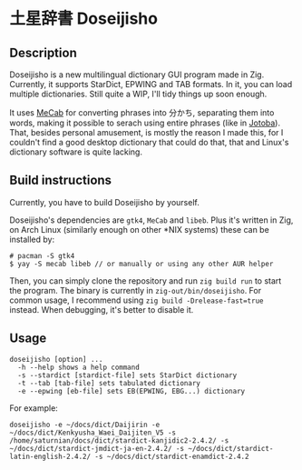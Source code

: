 # 土星辞書 Doseijisho

## Description

Doseijisho is a new multilingual dictionary GUI program made in Zig. Currently, it supports StarDict, EPWING and TAB formats. In it, you can load multiple dictionaries. Still quite a WIP, I'll tidy things up soon enough.

It uses [MeCab](https://taku910.github.io/mecab/) for converting phrases into 分かち, separating them into words, making it possible to serach using entire phrases (like in [Jotoba](https://jotoba.de/)). That, besides personal amusement, is mostly the reason I made this, for I couldn't find a good desktop dictionary that could do that, that and Linux's dictionary software is quite lacking.

## Build instructions

Currently, you have to build Doseijisho by yourself.

Doseijisho's dependencies are `gtk4`, `MeCab` and `libeb`. Plus it's written in Zig, on Arch Linux (similarly enough on other *NIX systems) these can be installed by:

```
# pacman -S gtk4
$ yay -S mecab libeb // or manually or using any other AUR helper
```

Then, you can simply clone the repository and run `zig build run` to start the program. The binary is currently in `zig-out/bin/doseijisho`.
For common usage, I recommend using `zig build -Drelease-fast=true` instead. When debugging, it's better to disable it.

## Usage

```
doseijisho [option] ...
  -h --help shows a help command
  -s --stardict [stardict-file] sets StarDict dictionary
  -t --tab [tab-file] sets tabulated dictionary
  -e --epwing [eb-file] sets EB(EPWING, EBG...) dictionary
```

For example:
```
doseijisho -e ~/docs/dict/Daijirin -e ~/docs/dict/Kenkyusha_Waei_Daijiten_V5 -s /home/saturnian/docs/dict/stardict-kanjidic2-2.4.2/ -s ~/docs/dict/stardict-jmdict-ja-en-2.4.2/ -s ~/docs/dict/stardict-latin-english-2.4.2/ -s ~/docs/dict/stardict-enamdict-2.4.2
```
